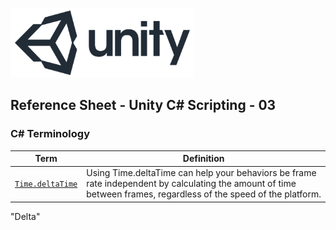 

![unity logo](images/unity-logo-293w.png)

## Reference Sheet - Unity C# Scripting - 03



### C# Terminology

Term | Definition
--- | ---
[`Time.deltaTime`](https://unity3d.com/learn/tutorials/topics/scripting/delta-time?playlist=17117) | Using Time.deltaTime can help your behaviors be frame rate independent by calculating the amount of time between frames, regardless of the speed of the platform.
"Delta"


